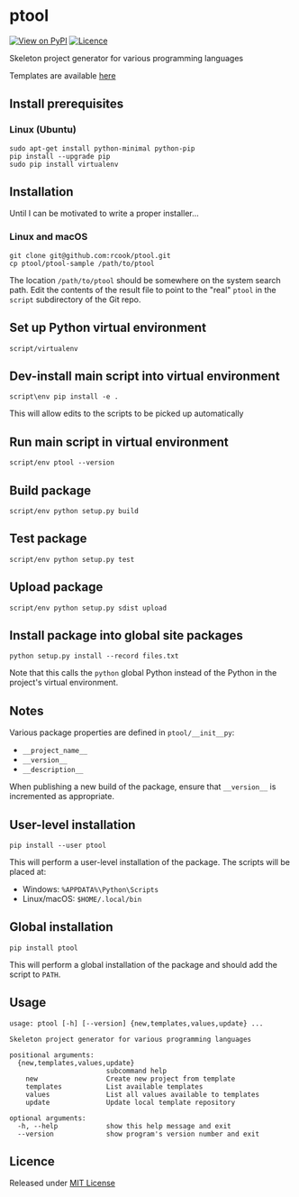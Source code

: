 # ptool

[![View on PyPI](https://img.shields.io/pypi/v/ptool.svg)](https://pypi.python.org/pypi/ptool)
[![Licence](https://img.shields.io/badge/license-MIT-blue.svg)](https://raw.githubusercontent.com/rcook/ptool/master/LICENSE)

Skeleton project generator for various programming languages

Templates are available [here][ptool-templates]

## Install prerequisites

### Linux (Ubuntu)

```
sudo apt-get install python-minimal python-pip
pip install --upgrade pip
sudo pip install virtualenv
```

## Installation

Until I can be motivated to write a proper installer&hellip;

### Linux and macOS

```
git clone git@github.com:rcook/ptool.git
cp ptool/ptool-sample /path/to/ptool
```

The location `/path/to/ptool` should be somewhere on the system search path. Edit the contents of the result file to point to the "real" `ptool` in the `script` subdirectory of the Git repo.

## Set up Python virtual environment

```
script/virtualenv
```

## Dev-install main script into virtual environment

```
script\env pip install -e .
```

This will allow edits to the scripts to be picked up automatically

## Run main script in virtual environment

```
script/env ptool --version
```

## Build package

```
script/env python setup.py build
```

## Test package

```
script/env python setup.py test
```

## Upload package

```
script/env python setup.py sdist upload
```

## Install package into global site packages

```
python setup.py install --record files.txt
```

Note that this calls the `python` global Python instead of the Python in the project's virtual environment.

## Notes

Various package properties are defined in `ptool/__init__py`:

* `__project_name__`
* `__version__`
* `__description__`

When publishing a new build of the package, ensure that `__version__` is incremented as appropriate.

## User-level installation

```
pip install --user ptool
```

This will perform a user-level installation of the package. The scripts will be placed at:

* Windows: `%APPDATA%\Python\Scripts`
* Linux/macOS: `$HOME/.local/bin`

## Global installation

```
pip install ptool
```

This will perform a global installation of the package and should add the script to `PATH`.

## Usage

```
usage: ptool [-h] [--version] {new,templates,values,update} ...

Skeleton project generator for various programming languages

positional arguments:
  {new,templates,values,update}
                        subcommand help
    new                 Create new project from template
    templates           List available templates
    values              List all values available to templates
    update              Update local template repository

optional arguments:
  -h, --help            show this help message and exit
  --version             show program's version number and exit
```

## Licence

Released under [MIT License][licence]

[licence]: LICENSE
[ptool-templates]: https://github.com/rcook/ptool-templates